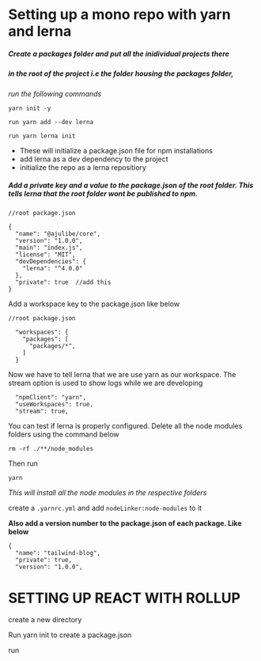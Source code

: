 # **Setting up a mono repo with yarn and lerna**

##### Create a packages folder and put all the inidividual projects there

##### in the root of the project i.e the folder housing the packages folder,

_run the following commands_

```
yarn init -y

run yarn add --dev lerna

run yarn lerna init
```

- These will initialize a package.json file for npm installations
- add lerna as a dev dependency to the project
- initialize the repo as a lerna repositiory

##### Add a private key and a value to the package.json of the root folder. This tells lerna that the root folder wont be published to npm.

```
//root package.json

{
  "name": "@ajulibe/core",
  "version": "1.0.0",
  "main": "index.js",
  "license": "MIT",
  "devDependencies": {
    "lerna": "^4.0.0"
  },
  "private": true  //add this
}
```

Add a workspace key to the package.json like below

```
//root package.json

  "workspaces": {
    "packages": [
      "packages/*",
    ]
  }
```

Now we have to tell lerna that we are use yarn as our workspace. The stream option is used to show logs while we are developing

```
  "npmClient": "yarn",
  "useWorkspaces": true,
  "stream": true,
```

You can test if lerna is properly configured. Delete all the node modules folders using the command below

```
rm -rf ./**/node_modules
```

Then run

```
yarn
```

*This will install all the node modules in the respective folders*

create a `.yarnrc.yml` and add `nodeLinker:node-modules` to it

**Also add a version number to the package.json of each package. Like below**

```
{
  "name": "tailwind-blog",
  "private": true,
  "version": "1.0.0",
```

# **SETTING UP REACT WITH ROLLUP**

create a new directory

Run yarn init to create a package.json

run
